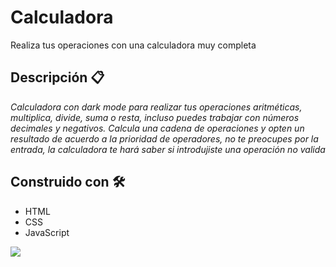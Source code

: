 # Calculadora

Realiza tus operaciones con una calculadora muy completa

## Descripción 📋

*Calculadora con dark mode para realizar tus operaciones aritméticas, multiplica, divide, suma o resta, incluso puedes trabajar con números decimales y negativos. Calcula una cadena de operaciones y opten un resultado de acuerdo a la prioridad de operadores, no te preocupes por la entrada, la calculadora te hará saber si introdujiste una operación no valida*

## Construido con 🛠️

- HTML
- CSS
- JavaScript

![](https://i.ibb.co/kHHVDZp/Calculadora-JS.png)

